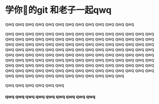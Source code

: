# 学你🐎的git 和老子一起qwq



qwq qwq qwq qwq qwq qwq qwq qwq qwq qwq qwq qwq qwq

 qwq qwq qwq qwq qwq qwq qwq qwq qwq qwq qwq qwq qwq qwq qwq qwq qwq qwq qwq qwq qwq qwq qwq qwq qwq qwq qwq qwq qwq qwq qwq qwq qwq qwq qwq qwq qwq qwq qwq qwq qwq qwq qwq qwq qwq qwq qwq qwq qwq qwq qwq qwq qwq qwq qwq qwq qwq qwq qwq qwq qwq qwq qwq qwq qwq qwq qwq qwq qwq qwq qwq qwq qwq qwq qwq qwq qwq qwq qwq qwq qwq qwq qwq qwq qwq qwq qwq qwq qwq qwq qwq qwq qwq qwq qwq qwq qwq qwq qwq qwq qwq qwq qwq qwq qwq qwq qwq qwq qwq qwq qwq qwq qwq qwq qwq qwq qwq qwq qwq qwq qwq qwq qwq qwq qwq qwq qwq qwq qwq qwq qwq qwq

 qwq qwq qwq qwq qwq qwq

####  qwq qwq qwq qwq qwq qwq qwq qwq qwq